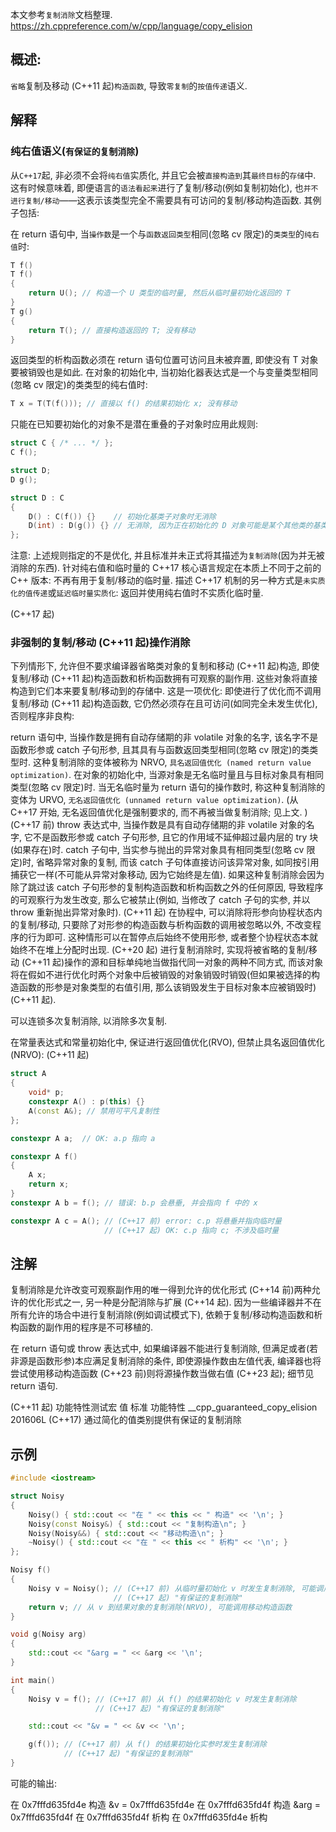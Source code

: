 本文参考`复制消除`文档整理.
https://zh.cppreference.com/w/cpp/language/copy_elision

## 概述: 

`省略`复制及移动 (C++11 起)`构造函数`, 导致`零复制`的`按值传递`语义. 

## 解释

### 纯右值语义(`有保证的复制消除`)

从`C++17`起, 非必须不会将`纯右值`实质化, 并且它会被`直接构造到`其`最终目标`的`存储`中. 这有时候意味着, 即便语言的`语法看起来`进行了复制/移动(例如复制初始化), 也`并不进行复制/移动`——这表示该类型完全不需要具有可访问的复制/移动构造函数. 其例子包括: 

在 return 语句中, 当`操作数`是一个与`函数返回类型`相同(忽略 cv 限定)的`类类型`的`纯右值`时: 

```c++
T f()
T f()
{
    return U(); // 构造一个 U 类型的临时量, 然后从临时量初始化返回的 T
}
T g()
{
    return T(); // 直接构造返回的 T; 没有移动
}
```

返回类型的析构函数必须在 return 语句位置可访问且未被弃置, 即使没有 T 对象要被销毁也是如此. 
在对象的初始化中, 当初始化器表达式是一个与变量类型相同(忽略 cv 限定)的类类型的纯右值时: 

```c++
T x = T(T(f())); // 直接以 f() 的结果初始化 x; 没有移动
```

只能在已知要初始化的对象不是潜在重叠的子对象时应用此规则: 

```c++
struct C { /* ... */ };
C f();

struct D;
D g();

struct D : C
{
    D() : C(f()) {}    // 初始化基类子对象时无消除
    D(int) : D(g()) {} // 无消除, 因为正在初始化的 D 对象可能是某个其他类的基类子对象
};
```

注意: 上述规则指定的不是优化, 并且标准并未正式将其描述为`复制消除`(因为并无被消除的东西). 针对纯右值和临时量的 C++17 核心语言规定在本质上不同于之前的 C++ 版本: 不再有用于复制/移动的临时量. 描述 C++17 机制的另一种方式是`未实质化的值传递`或`延迟临时量实质化`: 返回并使用纯右值时不实质化临时量. 

(C++17 起)

### 非强制的复制/移动 (C++11 起)操作消除

下列情形下, 允许但不要求编译器省略类对象的复制和移动 (C++11 起)构造, 即使复制/移动 (C++11 起)构造函数和析构函数拥有可观察的副作用. 这些对象将直接构造到它们本来要复制/移动到的存储中. 这是一项优化: 即使进行了优化而不调用复制/移动 (C++11 起)构造函数, 它仍然必须存在且可访问(如同完全未发生优化), 否则程序非良构: 

return 语句中, 当操作数是拥有自动存储期的非 volatile 对象的名字, 该名字不是函数形参或 catch 子句形参, 且其具有与函数返回类型相同(忽略 cv 限定)的类类型时. 这种复制消除的变体被称为 NRVO, `具名返回值优化 (named return value optimization)`. 
在对象的初始化中, 当源对象是无名临时量且与目标对象具有相同类型(忽略 cv 限定)时. 当无名临时量为 return 语句的操作数时, 称这种复制消除的变体为 URVO, `无名返回值优化 (unnamed return value optimization)`. (从 C++17 开始, 无名返回值优化是强制要求的, 而不再被当做复制消除; 见上文. )
(C++17 前)
throw 表达式中, 当操作数是具有自动存储期的非 volatile 对象的名字, 它不是函数形参或 catch 子句形参, 且它的作用域不延伸超过最内层的 try 块(如果存在)时. 
catch 子句中, 当实参与抛出的异常对象具有相同类型(忽略 cv 限定)时, 省略异常对象的复制, 而该 catch 子句体直接访问该异常对象, 如同按引用捕获它一样(不可能从异常对象移动, 因为它始终是左值). 如果这种复制消除会因为除了跳过该 catch 子句形参的复制构造函数和析构函数之外的任何原因, 导致程序的可观察行为发生改变, 那么它被禁止(例如, 当修改了 catch 子句的实参, 并以 throw 重新抛出异常对象时). 
(C++11 起)
在协程中, 可以消除将形参向协程状态内的复制/移动, 只要除了对形参的构造函数与析构函数的调用被忽略以外, 不改变程序的行为即可. 这种情形可以在暂停点后始终不使用形参, 或者整个协程状态本就始终不在堆上分配时出现. 
(C++20 起)
进行复制消除时, 实现将被省略的复制/移动 (C++11 起)操作的源和目标单纯地当做指代同一对象的两种不同方式, 而该对象将在假如不进行优化时两个对象中后被销毁的对象销毁时销毁(但如果被选择的构造函数的形参是对象类型的右值引用, 那么该销毁发生于目标对象本应被销毁时) (C++11 起). 

可以连锁多次复制消除, 以消除多次复制. 

在常量表达式和常量初始化中, 保证进行返回值优化(RVO), 但禁止具名返回值优化(NRVO): (C++11 起)

```c++
struct A
{
    void* p;
    constexpr A() : p(this) {}
    A(const A&); // 禁用可平凡复制性
};

constexpr A a;  // OK: a.p 指向 a

constexpr A f()
{
    A x;
    return x;
}
constexpr A b = f(); // 错误: b.p 会悬垂, 并会指向 f 中的 x

constexpr A c = A(); // (C++17 前) error: c.p 将悬垂并指向临时量
                     // (C++17 起) OK: c.p 指向 c; 不涉及临时量
```

## 注解

复制消除是允许改变可观察副作用的唯一得到允许的优化形式 (C++14 前)两种允许的优化形式之一, 另一种是分配消除与扩展 (C++14 起). 因为一些编译器并不在所有允许的场合中进行复制消除(例如调试模式下), 依赖于复制/移动构造函数和析构函数的副作用的程序是不可移植的. 

在 return 语句或 throw 表达式中, 如果编译器不能进行复制消除, 但满足或者(若非源是函数形参)本应满足复制消除的条件, 即使源操作数由左值代表, 编译器也将尝试使用移动构造函数 (C++23 前)则将源操作数当做右值 (C++23 起); 细节见 return 语句. 

(C++11 起)
功能特性测试宏 值 标准 功能特性
\_\_cpp_guaranteed_copy_elision 201606L (C++17) 通过简化的值类别提供有保证的复制消除

## 示例

```c++
#include <iostream>

struct Noisy
{
    Noisy() { std::cout << "在 " << this << " 构造" << '\n'; }
    Noisy(const Noisy&) { std::cout << "复制构造\n"; }
    Noisy(Noisy&&) { std::cout << "移动构造\n"; }
    ~Noisy() { std::cout << "在 " << this << " 析构" << '\n'; }
};

Noisy f()
{
    Noisy v = Noisy(); // (C++17 前) 从临时量初始化 v 时发生复制消除, 可能调用移动构造函数
                       // (C++17 起) "有保证的复制消除"
    return v; // 从 v 到结果对象的复制消除(NRVO), 可能调用移动构造函数
}

void g(Noisy arg)
{
    std::cout << "&arg = " << &arg << '\n';
}

int main()
{
    Noisy v = f(); // (C++17 前) 从 f() 的结果初始化 v 时发生复制消除
                   // (C++17 起) "有保证的复制消除"

    std::cout << "&v = " << &v << '\n';

    g(f()); // (C++17 前) 从 f() 的结果初始化实参时发生复制消除
            // (C++17 起) "有保证的复制消除"
}
```

可能的输出: 

在 0x7fffd635fd4e 构造
&v = 0x7fffd635fd4e
在 0x7fffd635fd4f 构造
&arg = 0x7fffd635fd4f
在 0x7fffd635fd4f 析构
在 0x7fffd635fd4e 析构
